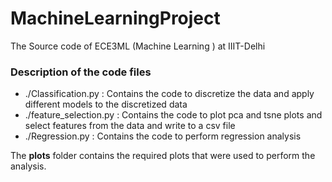 # MachineLearningProject
The Source code of ECE3ML (Machine Learning ) at IIIT-Delhi

### Description of the code files
- ./Classification.py : Contains the code to discretize the data and apply different models to the discretized data
-  ./feature_selection.py : Contains the code to plot pca and tsne plots and select features from the data and write to a csv file
- ./Regression.py : Contains the code to perform regression analysis 

The **plots** folder contains the required plots that were used to perform the analysis.
